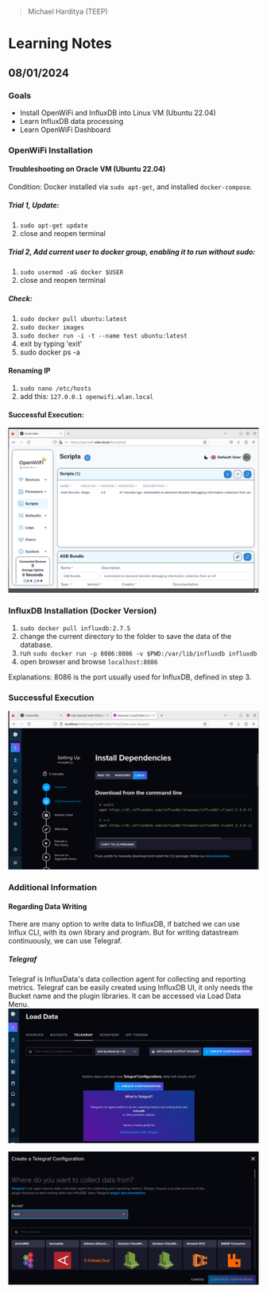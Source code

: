 >Michael Harditya (TEEP)
# Learning Notes
## 08/01/2024
### Goals
- Install OpenWiFi and InfluxDB into Linux VM (Ubuntu 22.04)
- Learn InfluxDB data processing
- Learn OpenWiFi Dashboard

### OpenWiFi Installation 
#### Troubleshooting on Oracle VM (Ubuntu 22.04)
Condition: Docker installed via ```sudo apt-get```, and installed ```docker-compose```.

##### Trial 1, Update:
1. ```sudo apt-get update```
2. close and reopen terminal
##### Trial 2, Add current user to docker group, enabling it to run without sudo:
1. ```sudo usermod -aG docker $USER```
2. close and reopen terminal
##### Check:
1. ```sudo docker pull ubuntu:latest```
2. ```sudo docker images```
3. ```sudo docker run -i -t --name test ubuntu:latest```
4. exit by typing 'exit'
5. sudo docker ps -a

#### Renaming IP
1. ```sudo nano /etc/hosts```
2. add this: ```127.0.0.1 openwifi.wlan.local```

#### Successful Execution:
![image](../images/OpenWiFiUI.png)
### InfluxDB Installation (Docker Version)
1. ```sudo docker pull influxdb:2.7.5```
2. change the current directory to the folder to save the data of the database.
3. run ```sudo docker run -p 8086:8086 -v $PWD:/var/lib/influxdb influxdb```
4. open browser and browse ```localhost:8086```

Explanations:
8086 is the port usually used for InfluxDB, defined in step 3.

### Successful Execution
![image](../images/InfluxDBUI.png)

### Additional Information
#### Regarding Data Writing
There are many option to write data to InfluxDB, if batched we can use Influx CLI, with its own library and program. But for writing datastream continuously, we can use Telegraf.
##### Telegraf
Telegraf is InfluxData's data collection agent for collecting and reporting metrics.
Telegraf can be easily created using InfluxDB UI, it only needs the Bucket name and the plugin libraries. It can be accessed via Load Data Menu.
![image](../images/TelegrafUI.png)

![image](../images/TelegrafPlugins.png)

